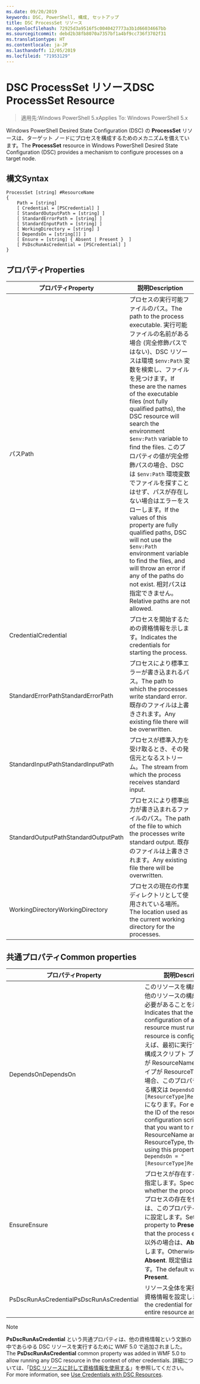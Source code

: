 ```yaml
---
ms.date: 09/20/2019
keywords: DSC, PowerShell, 構成, セットアップ
title: DSC ProcessSet リソース
ms.openlocfilehash: 72925d3a9516f5c0040427773a3b1d66034667bb
ms.sourcegitcommit: debd2b38fb8070a7357bf1a4bf9cc736f3702f31
ms.translationtype: HT
ms.contentlocale: ja-JP
ms.lasthandoff: 12/05/2019
ms.locfileid: "71953129"
---
```

# <a name="dsc-processset-resource"></a><span data-ttu-id="ef5ac-103">DSC ProcessSet リソース</span><span class="sxs-lookup"><span data-stu-id="ef5ac-103">DSC ProcessSet Resource</span></span>

> <span data-ttu-id="ef5ac-104">適用先:Windows PowerShell 5.x</span><span class="sxs-lookup"><span data-stu-id="ef5ac-104">Applies To: Windows PowerShell 5.x</span></span>

<span data-ttu-id="ef5ac-105">Windows PowerShell Desired State Configuration (DSC) の **ProcessSet** リソースは、ターゲット ノードにプロセスを構成するためのメカニズムを備えています。</span><span class="sxs-lookup"><span data-stu-id="ef5ac-105">The **ProcessSet** resource in Windows PowerShell Desired State Configuration (DSC) provides a mechanism to configure processes on a target node.</span></span>

## <a name="syntax"></a><span data-ttu-id="ef5ac-106">構文</span><span class="sxs-lookup"><span data-stu-id="ef5ac-106">Syntax</span></span>

```Syntax
ProcessSet [string] #ResourceName
{
    Path = [string]
    [ Credential = [PSCredential] ]
    [ StandardOutputPath = [string] ]
    [ StandardErrorPath = [string] ]
    [ StandardInputPath = [string] ]
    [ WorkingDirectory = [string] ]
    [ DependsOn = [string[]] ]
    [ Ensure = [string] { Absent | Present }  ]
    [ PsDscRunAsCredential = [PSCredential] ]
}
```

## <a name="properties"></a><span data-ttu-id="ef5ac-107">プロパティ</span><span class="sxs-lookup"><span data-stu-id="ef5ac-107">Properties</span></span>

|<span data-ttu-id="ef5ac-108">プロパティ</span><span class="sxs-lookup"><span data-stu-id="ef5ac-108">Property</span></span> |<span data-ttu-id="ef5ac-109">説明</span><span class="sxs-lookup"><span data-stu-id="ef5ac-109">Description</span></span> |
|---|---|
|<span data-ttu-id="ef5ac-110">パス</span><span class="sxs-lookup"><span data-stu-id="ef5ac-110">Path</span></span> |<span data-ttu-id="ef5ac-111">プロセスの実行可能ファイルのパス。</span><span class="sxs-lookup"><span data-stu-id="ef5ac-111">The path to the process executable.</span></span> <span data-ttu-id="ef5ac-112">実行可能ファイルの名前がある場合 (完全修飾パスではない)、DSC リソースは環境 `$env:Path` 変数を検索し、ファイルを見つけます。</span><span class="sxs-lookup"><span data-stu-id="ef5ac-112">If these are the names of the executable files (not fully qualified paths), the DSC resource will search the environment `$env:Path` variable to find the files.</span></span> <span data-ttu-id="ef5ac-113">このプロパティの値が完全修飾パスの場合、DSC は `$env:Path` 環境変数でファイルを探すことはせず、パスが存在しない場合はエラーをスローします。</span><span class="sxs-lookup"><span data-stu-id="ef5ac-113">If the values of this property are fully qualified paths, DSC will not use the `$env:Path` environment variable to find the files, and will throw an error if any of the paths do not exist.</span></span> <span data-ttu-id="ef5ac-114">相対パスは指定できません。</span><span class="sxs-lookup"><span data-stu-id="ef5ac-114">Relative paths are not allowed.</span></span> |
|<span data-ttu-id="ef5ac-115">Credential</span><span class="sxs-lookup"><span data-stu-id="ef5ac-115">Credential</span></span> |<span data-ttu-id="ef5ac-116">プロセスを開始するための資格情報を示します。</span><span class="sxs-lookup"><span data-stu-id="ef5ac-116">Indicates the credentials for starting the process.</span></span> |
|<span data-ttu-id="ef5ac-117">StandardErrorPath</span><span class="sxs-lookup"><span data-stu-id="ef5ac-117">StandardErrorPath</span></span> |<span data-ttu-id="ef5ac-118">プロセスにより標準エラーが書き込まれるパス。</span><span class="sxs-lookup"><span data-stu-id="ef5ac-118">The path to which the processes write standard error.</span></span> <span data-ttu-id="ef5ac-119">既存のファイルは上書きされます。</span><span class="sxs-lookup"><span data-stu-id="ef5ac-119">Any existing file there will be overwritten.</span></span> |
|<span data-ttu-id="ef5ac-120">StandardInputPath</span><span class="sxs-lookup"><span data-stu-id="ef5ac-120">StandardInputPath</span></span> |<span data-ttu-id="ef5ac-121">プロセスが標準入力を受け取るとき、その発信元となるストリーム。</span><span class="sxs-lookup"><span data-stu-id="ef5ac-121">The stream from which the process receives standard input.</span></span> |
|<span data-ttu-id="ef5ac-122">StandardOutputPath</span><span class="sxs-lookup"><span data-stu-id="ef5ac-122">StandardOutputPath</span></span> |<span data-ttu-id="ef5ac-123">プロセスにより標準出力が書き込まれるファイルのパス。</span><span class="sxs-lookup"><span data-stu-id="ef5ac-123">The path of the file to which the processes write standard output.</span></span> <span data-ttu-id="ef5ac-124">既存のファイルは上書きされます。</span><span class="sxs-lookup"><span data-stu-id="ef5ac-124">Any existing file there will be overwritten.</span></span> |
|<span data-ttu-id="ef5ac-125">WorkingDirectory</span><span class="sxs-lookup"><span data-stu-id="ef5ac-125">WorkingDirectory</span></span> |<span data-ttu-id="ef5ac-126">プロセスの現在の作業ディレクトリとして使用されている場所。</span><span class="sxs-lookup"><span data-stu-id="ef5ac-126">The location used as the current working directory for the processes.</span></span> |

## <a name="common-properties"></a><span data-ttu-id="ef5ac-127">共通プロパティ</span><span class="sxs-lookup"><span data-stu-id="ef5ac-127">Common properties</span></span>

|<span data-ttu-id="ef5ac-128">プロパティ</span><span class="sxs-lookup"><span data-stu-id="ef5ac-128">Property</span></span> |<span data-ttu-id="ef5ac-129">説明</span><span class="sxs-lookup"><span data-stu-id="ef5ac-129">Description</span></span> |
|---|---|
|<span data-ttu-id="ef5ac-130">DependsOn</span><span class="sxs-lookup"><span data-stu-id="ef5ac-130">DependsOn</span></span> |<span data-ttu-id="ef5ac-131">このリソースを構成する前に、他のリソースの構成を実行する必要があることを示します。</span><span class="sxs-lookup"><span data-stu-id="ef5ac-131">Indicates that the configuration of another resource must run before this resource is configured.</span></span> <span data-ttu-id="ef5ac-132">たとえば、最初に実行するリソース構成スクリプト ブロックの ID が ResourceName で、そのタイプが ResourceType である場合、このプロパティを使用する構文は `DependsOn = "[ResourceType]ResourceName"` になります。</span><span class="sxs-lookup"><span data-stu-id="ef5ac-132">For example, if the ID of the resource configuration script block that you want to run first is ResourceName and its type is ResourceType, the syntax for using this property is `DependsOn = "[ResourceType]ResourceName"`.</span></span> |
|<span data-ttu-id="ef5ac-133">Ensure</span><span class="sxs-lookup"><span data-stu-id="ef5ac-133">Ensure</span></span> |<span data-ttu-id="ef5ac-134">プロセスが存在するかどうかを指定します。</span><span class="sxs-lookup"><span data-stu-id="ef5ac-134">Specifies whether the processes exists.</span></span> <span data-ttu-id="ef5ac-135">プロセスの存在を保証するには、このプロパティを **Present** に設定します。</span><span class="sxs-lookup"><span data-stu-id="ef5ac-135">Set this property to **Present** to ensure that the process exists.</span></span> <span data-ttu-id="ef5ac-136">それ以外の場合は、**Absent** に設定します。</span><span class="sxs-lookup"><span data-stu-id="ef5ac-136">Otherwise, set it to **Absent**.</span></span> <span data-ttu-id="ef5ac-137">既定値は **Present** です。</span><span class="sxs-lookup"><span data-stu-id="ef5ac-137">The default value is **Present**.</span></span> |
|<span data-ttu-id="ef5ac-138">PsDscRunAsCredential</span><span class="sxs-lookup"><span data-stu-id="ef5ac-138">PsDscRunAsCredential</span></span> |<span data-ttu-id="ef5ac-139">リソース全体を実行するための資格情報を設定します。</span><span class="sxs-lookup"><span data-stu-id="ef5ac-139">Sets the credential for running the entire resource as.</span></span> |

> [!NOTE]
> <span data-ttu-id="ef5ac-140">**PsDscRunAsCredential** という共通プロパティは、他の資格情報という文脈の中であらゆる DSC リソースを実行するために WMF 5.0 で追加されました。</span><span class="sxs-lookup"><span data-stu-id="ef5ac-140">The **PsDscRunAsCredential** common property was added in WMF 5.0 to allow running any DSC resource in the context of other credentials.</span></span> <span data-ttu-id="ef5ac-141">詳細については、「[DSC リソースに対して資格情報を使用する](../../../configurations/runasuser.md)」を参照してください。</span><span class="sxs-lookup"><span data-stu-id="ef5ac-141">For more information, see [Use Credentials with DSC Resources](../../../configurations/runasuser.md).</span></span>